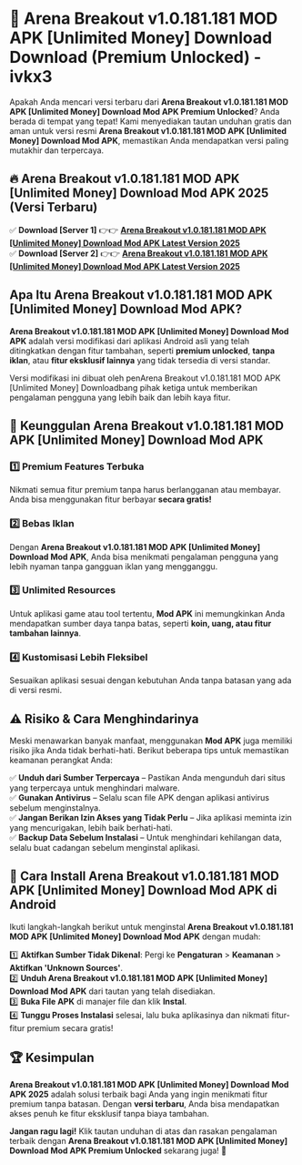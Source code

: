 # 🎯 Arena Breakout v1.0.181.181 MOD APK [Unlimited Money] Download  Download (Premium Unlocked) -  ivkx3

Apakah Anda mencari versi terbaru dari **Arena Breakout v1.0.181.181 MOD APK [Unlimited Money] Download Mod APK Premium Unlocked**? Anda berada di tempat yang tepat! Kami menyediakan tautan unduhan gratis dan aman untuk versi resmi **Arena Breakout v1.0.181.181 MOD APK [Unlimited Money] Download Mod APK**, memastikan Anda mendapatkan versi paling mutakhir dan terpercaya.

## 🔥 Arena Breakout v1.0.181.181 MOD APK [Unlimited Money] Download Mod APK 2025 (Versi Terbaru)

✅ **Download [Server 1]** 👉👉 [**Arena Breakout v1.0.181.181 MOD APK [Unlimited Money] Download Mod APK Latest Version 2025**](https://momento.my/?title=Arena_Breakout_v1.0.181.181_MOD_APK_[Unlimited_Money]_Download)  
✅ **Download [Server 2]** 👉👉 [**Arena Breakout v1.0.181.181 MOD APK [Unlimited Money] Download Mod APK Latest Version 2025**](https://momento.my/?title=Arena_Breakout_v1.0.181.181_MOD_APK_[Unlimited_Money]_Download)  

## Apa Itu Arena Breakout v1.0.181.181 MOD APK [Unlimited Money] Download Mod APK?

**Arena Breakout v1.0.181.181 MOD APK [Unlimited Money] Download Mod APK** adalah versi modifikasi dari aplikasi Android asli yang telah ditingkatkan dengan fitur tambahan, seperti **premium unlocked**, **tanpa iklan**, atau **fitur eksklusif lainnya** yang tidak tersedia di versi standar.

Versi modifikasi ini dibuat oleh penArena Breakout v1.0.181.181 MOD APK [Unlimited Money] Downloadbang pihak ketiga untuk memberikan pengalaman pengguna yang lebih baik dan lebih kaya fitur.

## 🎯 Keunggulan Arena Breakout v1.0.181.181 MOD APK [Unlimited Money] Download Mod APK

### 1️⃣ Premium Features Terbuka
Nikmati semua fitur premium tanpa harus berlangganan atau membayar. Anda bisa menggunakan fitur berbayar **secara gratis!**

### 2️⃣ Bebas Iklan
Dengan **Arena Breakout v1.0.181.181 MOD APK [Unlimited Money] Download Mod APK**, Anda bisa menikmati pengalaman pengguna yang lebih nyaman tanpa gangguan iklan yang mengganggu.

### 3️⃣ Unlimited Resources
Untuk aplikasi game atau tool tertentu, **Mod APK** ini memungkinkan Anda mendapatkan sumber daya tanpa batas, seperti **koin, uang, atau fitur tambahan lainnya**.

### 4️⃣ Kustomisasi Lebih Fleksibel
Sesuaikan aplikasi sesuai dengan kebutuhan Anda tanpa batasan yang ada di versi resmi.

## ⚠️ Risiko & Cara Menghindarinya

Meski menawarkan banyak manfaat, menggunakan **Mod APK** juga memiliki risiko jika Anda tidak berhati-hati. Berikut beberapa tips untuk memastikan keamanan perangkat Anda:

✅ **Unduh dari Sumber Terpercaya** – Pastikan Anda mengunduh dari situs yang terpercaya untuk menghindari malware.  
✅ **Gunakan Antivirus** – Selalu scan file APK dengan aplikasi antivirus sebelum menginstalnya.  
✅ **Jangan Berikan Izin Akses yang Tidak Perlu** – Jika aplikasi meminta izin yang mencurigakan, lebih baik berhati-hati.  
✅ **Backup Data Sebelum Instalasi** – Untuk menghindari kehilangan data, selalu buat cadangan sebelum menginstal aplikasi.

## 📌 Cara Install Arena Breakout v1.0.181.181 MOD APK [Unlimited Money] Download Mod APK di Android

Ikuti langkah-langkah berikut untuk menginstal **Arena Breakout v1.0.181.181 MOD APK [Unlimited Money] Download Mod APK** dengan mudah:

1️⃣ **Aktifkan Sumber Tidak Dikenal**: Pergi ke **Pengaturan** > **Keamanan** > **Aktifkan 'Unknown Sources'**.  
2️⃣ **Unduh Arena Breakout v1.0.181.181 MOD APK [Unlimited Money] Download Mod APK** dari tautan yang telah disediakan.  
3️⃣ **Buka File APK** di manajer file dan klik **Instal**.  
4️⃣ **Tunggu Proses Instalasi** selesai, lalu buka aplikasinya dan nikmati fitur-fitur premium secara gratis!

## 🏆 Kesimpulan

**Arena Breakout v1.0.181.181 MOD APK [Unlimited Money] Download Mod APK 2025** adalah solusi terbaik bagi Anda yang ingin menikmati fitur premium tanpa batasan. Dengan **versi terbaru**, Anda bisa mendapatkan akses penuh ke fitur eksklusif tanpa biaya tambahan.

**Jangan ragu lagi!** Klik tautan unduhan di atas dan rasakan pengalaman terbaik dengan **Arena Breakout v1.0.181.181 MOD APK [Unlimited Money] Download Mod APK Premium Unlocked** sekarang juga! 🚀

